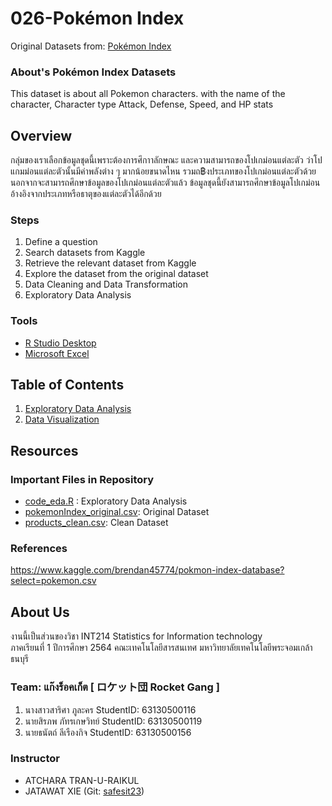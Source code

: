 # 026-Pokémon Index

Original Datasets from: [Pokémon Index](https://www.kaggle.com/brendan45774/pokmon-index-database?select=pokemon.csv)

### About's Pokémon Index Datasets

This dataset is about all Pokemon characters. with the name of the character, Character type Attack, Defense, Speed, and HP stats

## Overview

กลุ่มของเราเลือกข้อมูลชุดนี้เพราะต้องการศึกาาลักษณะ และความสามารถของโปเกม่อนแต่ละตัว
ว่าโปแกมม่อนแต่ละตัวนั้นมีค่าพลังต่าง ๆ มากน้อยขนาดไหน รวมถ฿งประเภทของโปเกม่อนแต่ละตัวด้วย
นอกจากจะสามารถศึกษาข้อมูลของโปเกม่อนแต่ละตัวแล้ว
ข้อมูลชุดนี้ยังสามารถศึกษาข้อมูลโปเกม่อนอ้างอิงจากประเภทหรือธาตุของแต่ละตัวได้อีกด้วย

### Steps

1. Define a question
2. Search datasets from Kaggle
3. Retrieve the relevant dataset from Kaggle
4. Explore the dataset from the original dataset
5. Data Cleaning and Data Transformation
6. Exploratory Data Analysis

### Tools

- [R Studio Desktop](https://www.rstudio.com/)
- [Microsoft Excel](https://www.microsoft.com/en-us/microsoft-365/excel)

## Table of Contents

1. [Exploratory Data Analysis](./01_explore.md)
2. [Data Visualization]()

## Resources

### Important Files in Repository

- [code_eda.R](./code_eda.R) : Exploratory Data Analysis
- [pokemonIndex_original.csv](./pokemonIndex_original.csv): Original Dataset
- [products_clean.csv](./products_original.csv): Clean Dataset

### References

https://www.kaggle.com/brendan45774/pokmon-index-database?select=pokemon.csv

## About Us

งานนี้เป็นส่วนของวิชา INT214 Statistics for Information technology <br/> ภาคเรียนที่ 1 ปีการศึกษา 2564 คณะเทคโนโลยีสารสนเทศ มหาวิทยาลัยเทคโนโลยีพระจอมเกล้าธนบุรี

### Team: แก๊งร็อคเก็ต [ ロケット団 Rocket Gang ]
1. นางสาวสาริศา  ภูละคร       StudentID: 63130500116
2. นายสิรภพ     ภัทรเกษวิทย์   StudentID: 63130500119
3. นายธนัตถ์     ลีเรืองกิจ      StudentID: 63130500156


### Instructor

- ATCHARA TRAN-U-RAIKUL
- JATAWAT XIE (Git: [safesit23](https://github.com/safesit23))








